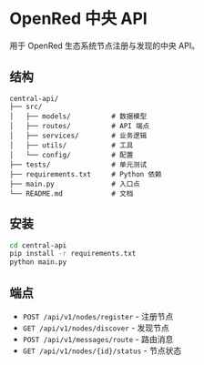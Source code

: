 # OpenRed 中央 API

用于 OpenRed 生态系统节点注册与发现的中央 API。

## 结构

```
central-api/
├── src/
│   ├── models/          # 数据模型
│   ├── routes/          # API 端点
│   ├── services/        # 业务逻辑
│   ├── utils/           # 工具
│   └── config/          # 配置
├── tests/               # 单元测试
├── requirements.txt     # Python 依赖
├── main.py              # 入口点
└── README.md            # 文档
```

## 安装

```bash
cd central-api
pip install -r requirements.txt
python main.py
```

## 端点

- `POST /api/v1/nodes/register` - 注册节点
- `GET /api/v1/nodes/discover` - 发现节点
- `POST /api/v1/messages/route` - 路由消息
- `GET /api/v1/nodes/{id}/status` - 节点状态
